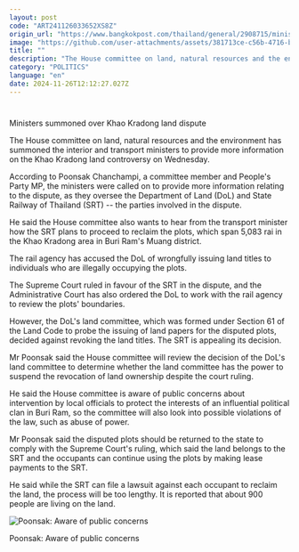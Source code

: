 ```yaml
---
layout: post
code: "ART241126033652XS8Z"
origin_url: "https://www.bangkokpost.com/thailand/general/2908715/ministers-summoned-over-khao-kradong-land-dispute"
image: "https://github.com/user-attachments/assets/381713ce-c56b-4716-b8d1-71ab66b68395"
title: ""
description: "The House committee on land, natural resources and the environment has summoned the interior and transport ministers to provide more information on the Khao Kradong land controversy on Wednesday."
category: "POLITICS"
language: "en"
date: 2024-11-26T12:12:27.027Z
---
```


# 

Ministers summoned over Khao Kradong land dispute

The House committee on land, natural resources and the environment has summoned the interior and transport ministers to provide more information on the Khao Kradong land controversy on Wednesday.

According to Poonsak Chanchampi, a committee member and People's Party MP, the ministers were called on to provide more information relating to the dispute, as they oversee the Department of Land (DoL) and State Railway of Thailand (SRT) -- the parties involved in the dispute.

He said the House committee also wants to hear from the transport minister how the SRT plans to proceed to reclaim the plots, which span 5,083 rai in the Khao Kradong area in Buri Ram's Muang district.

The rail agency has accused the DoL of wrongfully issuing land titles to individuals who are illegally occupying the plots.

The Supreme Court ruled in favour of the SRT in the dispute, and the Administrative Court has also ordered the DoL to work with the rail agency to review the plots' boundaries.

However, the DoL's land committee, which was formed under Section 61 of the Land Code to probe the issuing of land papers for the disputed plots, decided against revoking the land titles. The SRT is appealing its decision.

Mr Poonsak said the House committee will review the decision of the DoL's land committee to determine whether the land committee has the power to suspend the revocation of land ownership despite the court ruling.

He said the House committee is aware of public concerns about intervention by local officials to protect the interests of an influential political clan in Buri Ram, so the committee will also look into possible violations of the law, such as abuse of power.

Mr Poonsak said the disputed plots should be returned to the state to comply with the Supreme Court's ruling, which said the land belongs to the SRT and the occupants can continue using the plots by making lease payments to the SRT.

He said while the SRT can file a lawsuit against each occupant to reclaim the land, the process will be too lengthy. It is reported that about 900 people are living on the land.

![Poonsak: Aware of public concerns](https://github.com/user-attachments/assets/eb2b5387-846c-4d60-adb4-6070a0383b90)

Poonsak: Aware of public concerns